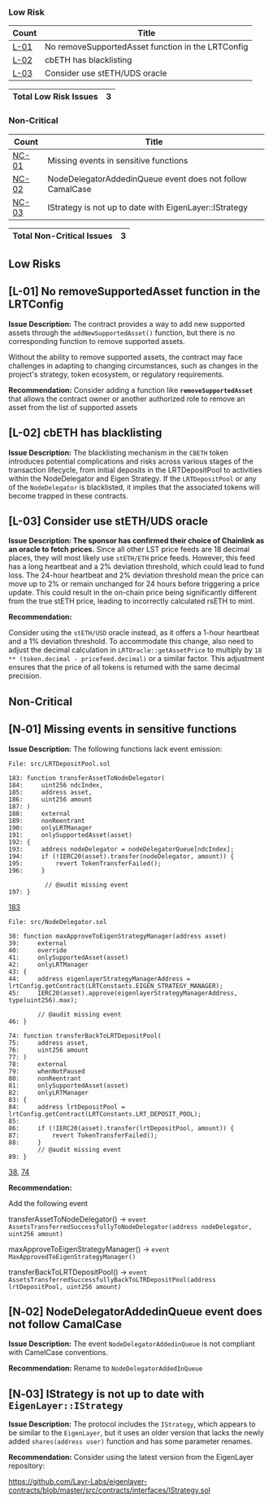 ### Low Risk

| Count | Title |
| --- | --- |
| [L-01](#l-01-no-removesupportedasset-function-in-the-lrtconfig) | No removeSupportedAsset function in the LRTConfig |
| [L-02](#l-02-cbeth-has-blacklisting) | cbETH has blacklisting |
| [L-03](#l-03-consider-use-stethuds-oracle) | Consider use stETH/UDS oracle |

| Total Low Risk Issues | 3 |
| --- | --- |

### Non-Critical

| Count | Title |
| --- | --- |
| [NC-01](#n01-missing-events-in-sensitive-functions) | Missing events in sensitive functions |
| [NC-02](#n02-nodedelegatoraddedinqueue-event-does-not-follow-camalcase) | NodeDelegatorAddedinQueue event does not follow CamalCase |
| [NC-03](#n03-istrategy-is-not-up-to-date-with-eigenlayeristrategy) | IStrategy is not up to date with EigenLayer::IStrategy |

| Total Non-Critical Issues | 3 |
| --- | --- |

## Low Risks

## [L-01] No removeSupportedAsset function in the LRTConfig

**Issue Description:** The contract provides a way to add new supported assets through the `addNewSupportedAsset()` function, but there is no corresponding function to remove supported assets.

Without the ability to remove supported assets, the contract may face challenges in adapting to changing circumstances, such as changes in the project's strategy, token ecosystem, or regulatory requirements.

**Recommendation:** Consider adding a function like **`removeSupportedAsset`** that allows the contract owner or another authorized role to remove an asset from the list of supported assets

## [L-02] cbETH has blacklisting

**Issue Description:** The blacklisting mechanism in the `CBETH` token introduces potential complications and risks across various stages of the transaction lifecycle, from initial deposits in the LRTDepositPool to activities within the NodeDelegator and Eigen Strategy. If the `LRTDepositPool` or any of the `NodeDelegator` is blacklisted, it implies that the associated tokens will become trapped in these contracts. 

## [L-03] Consider use stETH/UDS oracle

**Issue Description: The sponsor has confirmed their choice of Chainlink as an oracle to fetch prices.** Since all other LST price feeds are 18 decimal places, they will most likely use `stETH/ETH` price feeds. However, this feed has a long heartbeat and a 2% deviation threshold, which could lead to fund loss. The 24-hour heartbeat and 2% deviation threshold mean the price can move up to 2% or remain unchanged for 24 hours before triggering a price update. This could result in the on-chain price being significantly different from the true stETH price, leading to incorrectly calculated rsETH to mint.

**Recommendation:** 

Consider using the `stETH/USD` oracle instead, as it offers a 1-hour heartbeat and a 1% deviation threshold. To accommodate this change, also need to adjust the decimal calculation in `LRTOracle::getAssetPrice` to multiply by `18 ** (token.decimal - pricefeed.decimal)` or a similar factor. This adjustment ensures that the price of all tokens is returned with the same decimal precision.

## Non-Critical

## **[N‑01] Missing events in sensitive functions**

**Issue Description:** The following functions lack event emission:

```solidity
File: src/LRTDepositPool.sol

183: function transferAssetToNodeDelegator(
184:     uint256 ndcIndex,
185:     address asset,
186:     uint256 amount
187: )
188:     external
189:     nonReentrant
190:     onlyLRTManager
191:     onlySupportedAsset(asset)
192: {
193:     address nodeDelegator = nodeDelegatorQueue[ndcIndex];
194:     if (!IERC20(asset).transfer(nodeDelegator, amount)) {
195:         revert TokenTransferFailed();
196:     }

          // @audit missing event
197: }
```

[183](https://github.com/code-423n4/2023-11-kelp/blob/f751d7594051c0766c7ecd1e68daeb0661e43ee3/src/LRTDepositPool.sol#L183)

```solidity
File: src/NodeDelegator.sol

38: function maxApproveToEigenStrategyManager(address asset)
39:     external
40:     override
41:     onlySupportedAsset(asset)
42:     onlyLRTManager
43: {
44:     address eigenlayerStrategyManagerAddress = lrtConfig.getContract(LRTConstants.EIGEN_STRATEGY_MANAGER);
45:     IERC20(asset).approve(eigenlayerStrategyManagerAddress, type(uint256).max);

        // @audit missing event
46: }

74: function transferBackToLRTDepositPool(
75:     address asset,
76:     uint256 amount
77: )
78:     external
79:     whenNotPaused
80:     nonReentrant
81:     onlySupportedAsset(asset)
82:     onlyLRTManager
83: {
84:     address lrtDepositPool = lrtConfig.getContract(LRTConstants.LRT_DEPOSIT_POOL);
85: 
86:     if (!IERC20(asset).transfer(lrtDepositPool, amount)) {
87:         revert TokenTransferFailed();
88:     }
        // @audit missing event
89: }
```

[38](https://github.com/code-423n4/2023-11-kelp/blob/f751d7594051c0766c7ecd1e68daeb0661e43ee3/src/NodeDelegator.sol#L38), [74](https://github.com/code-423n4/2023-11-kelp/blob/f751d7594051c0766c7ecd1e68daeb0661e43ee3/src/NodeDelegator.sol#L74)

**Recommendation:**

Add the following event

transferAssetToNodeDelegator() →
`event AssetsTransferredSuccessfullyToNodeDelegator(address nodeDelegator, uint256 amount)`

maxApproveToEigenStrategyManager() → `event MaxApprovedToEigenStrategyManager()`

transferBackToLRTDepositPool() → 
`event AssetsTransferredSuccessfullyBackToLTRDepositPool(address lrtDepositPool, uint256 amount)`

## **[N‑02] NodeDelegatorAddedinQueue event does not follow CamalCase**

**Issue Description:** The event `NodeDelegatorAddedinQueue` is not compliant with CamelCase conventions.

**Recommendation:** Rename to `NodeDelegatorAddedInQueue`

## **[N‑03]** IStrategy is not up **to date with `EigenLayer::IStrategy`**

**Issue Description:** The protocol includes the `IStrategy`, which appears to be similar to the `EigenLayer`, but it uses an older version that lacks the newly added `shares(address user)` function and has some parameter renames.

**Recommendation:** Consider using the latest version from the EigenLayer repository: 

https://github.com/Layr-Labs/eigenlayer-contracts/blob/master/src/contracts/interfaces/IStrategy.sol